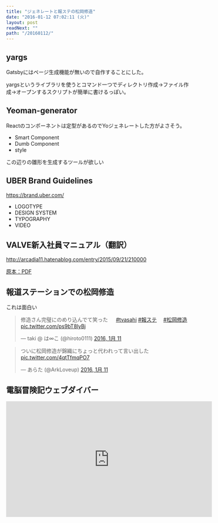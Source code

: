 ```yaml
---
title: "ジェネレートと報ステの松岡修造"
date: "2016-01-12 07:02:11 (火)"
layout: post
readNext: ""
path: "/20160112/"
---
```



## yargs

Gatsbyにはページ生成機能が無いので自作することにした。

yargsというライブラリを使うとコマンド一つでディレクトリ作成->ファイル作成->オープンするスクリプトが簡単に書けるっぽい。

## Yeoman-generator

Reactのコンポーネントは定型があるのでYoジェネレートした方がよさそう。

- Smart Component
- Dumb Component
- style

この辺りの雛形を生成するツールが欲しい


## UBER Brand Guidelines

https://brand.uber.com/

- LOGOTYPE
- DESIGN SYSTEM
- TYPOGRAPHY
- VIDEO

## VALVE新入社員マニュアル（翻訳）

http://arcadia11.hatenablog.com/entry/2015/09/21/210000

[原本：PDF](http://media.steampowered.com/apps/valve/Valve_Handbook_LowRes.pdf)


## 報道ステーションでの松岡修造

これは面白い

<blockquote class="twitter-tweet" lang="ja"><p lang="ja" dir="ltr">修造さん完璧にのめり込んでて笑った&#10;　&#10;<a href="https://twitter.com/hashtag/tvasahi?src=hash">#tvasahi</a> &#10;<a href="https://twitter.com/hashtag/%E5%A0%B1%E3%82%B9%E3%83%86?src=hash">#報ステ</a>　&#10;<a href="https://twitter.com/hashtag/%E6%9D%BE%E5%B2%A1%E4%BF%AE%E9%80%A0?src=hash">#松岡修造</a> <a href="https://t.co/ps9bT8lyBj">pic.twitter.com/ps9bT8lyBj</a></p>&mdash; taki @ は∞こ (@hiroto0111) <a href="https://twitter.com/hiroto0111/status/686551903455424512">2016, 1月 11</a></blockquote>

<blockquote class="twitter-tweet" lang="ja"><p lang="ja" dir="ltr">ついに松岡修造が錦織にちょっと代われって言い出した <a href="https://t.co/4qtTfmqPO7">pic.twitter.com/4qtTfmqPO7</a></p>&mdash; あらた (@ArkLoveup) <a href="https://twitter.com/ArkLoveup/status/686548743961710597">2016, 1月 11</a></blockquote>

## 電脳冒険記ウェブダイバー

<iframe width="560" height="315" src="https://www.youtube.com/embed/9ggM7M-1ex4?list=PLENNTTwDweWhjs5ZHz4PAFCkMa5UFsYeP" frameborder="0" allowfullscreen></iframe>
